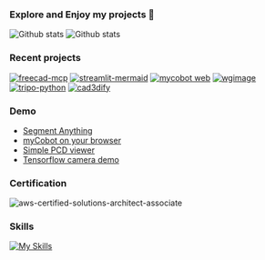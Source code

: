 ### Explore and Enjoy my projects 👋

![Github stats](https://github-readme-stats.vercel.app/api?username=neka-nat&theme=radical)
![Github stats](https://github-readme-stats.vercel.app/api/top-langs/?username=neka-nat&show_icons=true&theme=radical&layout=compact)

### Recent projects

[![freecad-mcp](https://github-readme-stats.vercel.app/api/pin/?username=neka-nat&repo=freecad-mcp)](https://github.com/neka-nat/freecad-mcp)
[![streamlit-mermaid](https://github-readme-stats.vercel.app/api/pin/?username=neka-nat&repo=streamlit-mermaid)](https://github.com/neka-nat/streamlit-mermaid)
[![mycobot web](https://github-readme-stats.vercel.app/api/pin/?username=neka-nat&repo=mycobot-web)](https://github.com/neka-nat/mycobot-web)
[![wgimage](https://github-readme-stats.vercel.app/api/pin/?username=neka-nat&repo=wgimage)](https://github.com/neka-nat/wgimage)
[![tripo-python](https://github-readme-stats.vercel.app/api/pin/?username=neka-nat&repo=tripo-python)](https://github.com/neka-nat/tripo-python)
[![cad3dify](https://github-readme-stats.vercel.app/api/pin/?username=neka-nat&repo=mineru-api)](https://github.com/neka-nat/mineru-api)

### Demo
* [Segment Anything](https://aquamarine-swan-4add7d.netlify.app/)
* [myCobot on your browser](https://mycobot-web.vercel.app/)
* [Simple PCD viewer](https://p3dviewer.vercel.app/)
* [Tensorflow camera demo](https://neka-nat.github.io/tfjs_camera_demo/)

### Certification

![aws-certified-solutions-architect-associate](https://github.com/neka-nat/neka-nat/assets/991515/fb647b0a-04d4-4f9f-af72-57e31bc677b1)

### Skills
[![My Skills](https://skillicons.dev/icons?i=cpp,py,rust,react,ts,ros,nextjs,aws,gcp,pytorch,wasm)](https://skillicons.dev)
